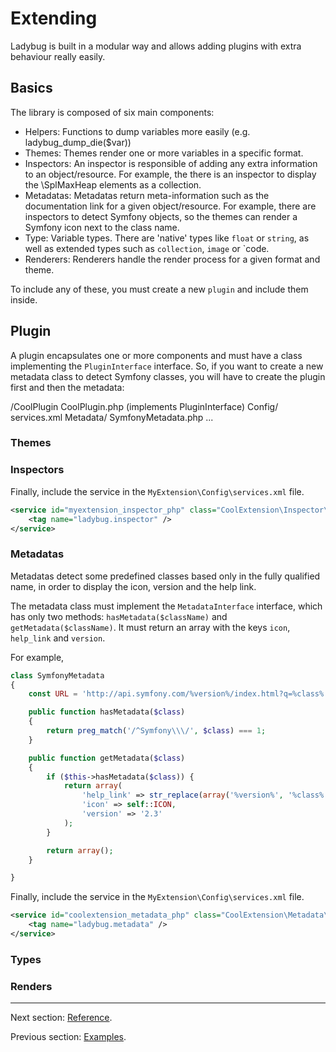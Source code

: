 # Extending

Ladybug is built in a modular way and allows adding plugins with extra behaviour really easily.

## Basics

The library is composed of six main components:

* Helpers: Functions to dump variables more easily (e.g. ladybug_dump_die($var))
* Themes: Themes render one or more variables in a specific format.
* Inspectors: An inspector is responsible of adding any extra information to an object/resource. For example, the
there is an inspector to display the \SplMaxHeap elements as a collection.
* Metadatas: Metadatas return meta-information such as the documentation link for a given object/resource. For example,
 there are inspectors to detect Symfony objects, so the themes can render a Symfony icon next to the class name.
* Type: Variable types. There are 'native' types like `float` or `string`, as well as extended types such as `collection`, `image` or `code.
* Renderers: Renderers handle the render process for a given format and theme.

To include any of these, you must create a new `plugin` and include them inside.

## Plugin

A plugin encapsulates one or more components and must have a class implementing the `PluginInterface` interface.
So, if you want to create a new metadata class to detect Symfony classes, you will have to create the plugin
 first and then the metadata:

/CoolPlugin
    CoolPlugin.php (implements PluginInterface)
    Config/
        services.xml
    Metadata/
        SymfonyMetadata.php
    ...


### Themes

### Inspectors

Finally, include the service in the `MyExtension\Config\services.xml` file.

``` xml
<service id="myextension_inspector_php" class="CoolExtension\Inspector\XyzMetadata">
    <tag name="ladybug.inspector" />
</service>
```

### Metadatas

Metadatas detect some predefined classes based only in the fully qualified name, in order to
display the icon, version and the help link.

The metadata class must implement the `MetadataInterface` interface, which has only two methods:
`hasMetadata($className)` and `getMetadata($className)`. It must return an array with the keys `icon`,
`help_link` and `version`.

For example,

``` php
class SymfonyMetadata
{
    const URL = 'http://api.symfony.com/%version%/index.html?q=%class%';

    public function hasMetadata($class)
    {
        return preg_match('/^Symfony\\\/', $class) === 1;
    }

    public function getMetadata($class)
    {
        if ($this->hasMetadata($class)) {
            return array(
                'help_link' => str_replace(array('%version%', '%class%'), array('2.3', urlencode($class)), static::URL),
                'icon' => self::ICON,
                'version' => '2.3'
            );
        }

        return array();
    }

}
```

Finally, include the service in the `MyExtension\Config\services.xml` file.

``` xml
<service id="coolextension_metadata_php" class="CoolExtension\Metadata\XyzMetadata">
    <tag name="ladybug.metadata" />
</service>
```

### Types


### Renders


***

Next section: [Reference](https://github.com/raulfraile/ladybug/blob/master/doc/reference.md).

Previous section: [Examples](https://github.com/raulfraile/ladybug/blob/master/doc/examples.md).